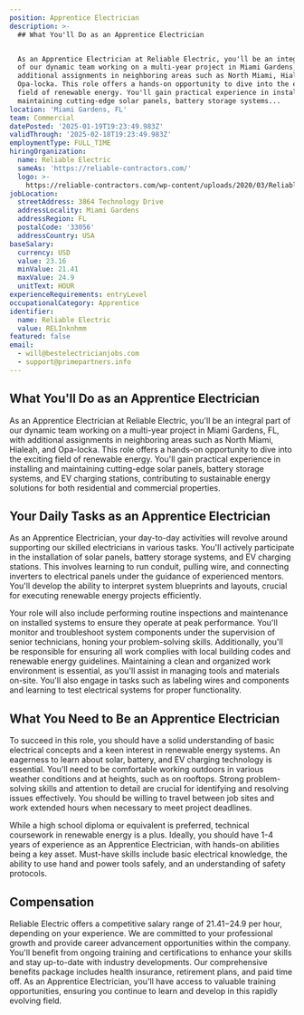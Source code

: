 ```yaml
---
position: Apprentice Electrician
description: >-
  ## What You'll Do as an Apprentice Electrician


  As an Apprentice Electrician at Reliable Electric, you'll be an integral part
  of our dynamic team working on a multi-year project in Miami Gardens, FL, with
  additional assignments in neighboring areas such as North Miami, Hialeah, and
  Opa-locka. This role offers a hands-on opportunity to dive into the exciting
  field of renewable energy. You'll gain practical experience in installing and
  maintaining cutting-edge solar panels, battery storage systems...
location: 'Miami Gardens, FL'
team: Commercial
datePosted: '2025-01-19T19:23:49.983Z'
validThrough: '2025-02-18T19:23:49.983Z'
employmentType: FULL_TIME
hiringOrganization:
  name: Reliable Electric
  sameAs: 'https://reliable-contractors.com/'
  logo: >-
    https://reliable-contractors.com/wp-content/uploads/2020/03/Reliable-Electric-Logo.jpg
jobLocation:
  streetAddress: 3864 Technology Drive
  addressLocality: Miami Gardens
  addressRegion: FL
  postalCode: '33056'
  addressCountry: USA
baseSalary:
  currency: USD
  value: 23.16
  minValue: 21.41
  maxValue: 24.9
  unitText: HOUR
experienceRequirements: entryLevel
occupationalCategory: Apprentice
identifier:
  name: Reliable Electric
  value: RELInknhmm
featured: false
email:
  - will@bestelectricianjobs.com
  - support@primepartners.info
---
```




## What You'll Do as an Apprentice Electrician

As an Apprentice Electrician at Reliable Electric, you'll be an integral part of our dynamic team working on a multi-year project in Miami Gardens, FL, with additional assignments in neighboring areas such as North Miami, Hialeah, and Opa-locka. This role offers a hands-on opportunity to dive into the exciting field of renewable energy. You'll gain practical experience in installing and maintaining cutting-edge solar panels, battery storage systems, and EV charging stations, contributing to sustainable energy solutions for both residential and commercial properties.

## Your Daily Tasks as an Apprentice Electrician

As an Apprentice Electrician, your day-to-day activities will revolve around supporting our skilled electricians in various tasks. You'll actively participate in the installation of solar panels, battery storage systems, and EV charging stations. This involves learning to run conduit, pulling wire, and connecting inverters to electrical panels under the guidance of experienced mentors. You'll develop the ability to interpret system blueprints and layouts, crucial for executing renewable energy projects efficiently.

Your role will also include performing routine inspections and maintenance on installed systems to ensure they operate at peak performance. You'll monitor and troubleshoot system components under the supervision of senior technicians, honing your problem-solving skills. Additionally, you'll be responsible for ensuring all work complies with local building codes and renewable energy guidelines. Maintaining a clean and organized work environment is essential, as you'll assist in managing tools and materials on-site. You'll also engage in tasks such as labeling wires and components and learning to test electrical systems for proper functionality.

## What You Need to Be an Apprentice Electrician

To succeed in this role, you should have a solid understanding of basic electrical concepts and a keen interest in renewable energy systems. An eagerness to learn about solar, battery, and EV charging technology is essential. You'll need to be comfortable working outdoors in various weather conditions and at heights, such as on rooftops. Strong problem-solving skills and attention to detail are crucial for identifying and resolving issues effectively. You should be willing to travel between job sites and work extended hours when necessary to meet project deadlines.

While a high school diploma or equivalent is preferred, technical coursework in renewable energy is a plus. Ideally, you should have 1-4 years of experience as an Apprentice Electrician, with hands-on abilities being a key asset. Must-have skills include basic electrical knowledge, the ability to use hand and power tools safely, and an understanding of safety protocols.

## Compensation

Reliable Electric offers a competitive salary range of $21.41-$24.9 per hour, depending on your experience. We are committed to your professional growth and provide career advancement opportunities within the company. You'll benefit from ongoing training and certifications to enhance your skills and stay up-to-date with industry developments. Our comprehensive benefits package includes health insurance, retirement plans, and paid time off. As an Apprentice Electrician, you'll have access to valuable training opportunities, ensuring you continue to learn and develop in this rapidly evolving field.